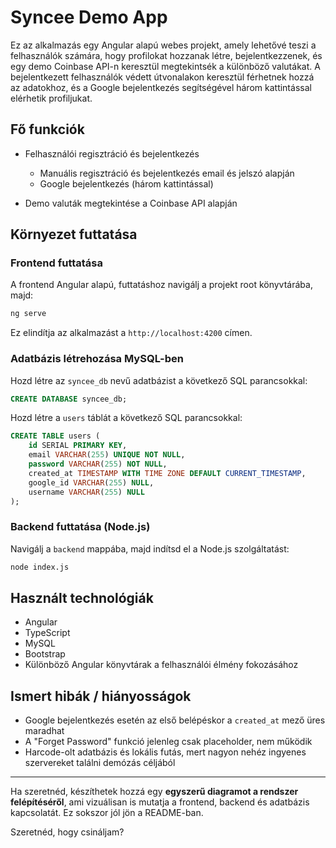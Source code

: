# Syncee Demo App

Ez az alkalmazás egy Angular alapú webes projekt, amely lehetővé teszi a felhasználók számára, hogy profilokat hozzanak létre, bejelentkezzenek, és egy demo Coinbase API-n keresztül megtekintsék a különböző valutákat. A bejelentkezett felhasználók védett útvonalakon keresztül férhetnek hozzá az adatokhoz, és a Google bejelentkezés segítségével három kattintással elérhetik profiljukat.

## Fő funkciók

* Felhasználói regisztráció és bejelentkezés

  * Manuális regisztráció és bejelentkezés email és jelszó alapján
  * Google bejelentkezés (három kattintással)
* Demo valuták megtekintése a Coinbase API alapján

## Környezet futtatása

### Frontend futtatása

A frontend Angular alapú, futtatáshoz navigálj a projekt root könyvtárába, majd:

```bash
ng serve
```

Ez elindítja az alkalmazást a `http://localhost:4200` címen.

### Adatbázis létrehozása MySQL-ben

Hozd létre az `syncee_db` nevű adatbázist a következő SQL parancsokkal:

```sql
CREATE DATABASE syncee_db;
```

Hozd létre a `users` táblát a következő SQL parancsokkal:

```sql
CREATE TABLE users (
    id SERIAL PRIMARY KEY,
    email VARCHAR(255) UNIQUE NOT NULL,
    password VARCHAR(255) NOT NULL,
    created_at TIMESTAMP WITH TIME ZONE DEFAULT CURRENT_TIMESTAMP,
    google_id VARCHAR(255) NULL,
    username VARCHAR(255) NULL
);
```

### Backend futtatása (Node.js)

Navigálj a `backend` mappába, majd indítsd el a Node.js szolgáltatást:

```bash
node index.js
```

## Használt technológiák

* Angular
* TypeScript
* MySQL
* Bootstrap
* Különböző Angular könyvtárak a felhasználói élmény fokozásához

## Ismert hibák / hiányosságok

* Google bejelentkezés esetén az első belépéskor a `created_at` mező üres maradhat
* A "Forget Password" funkció jelenleg csak placeholder, nem működik
* Harcode-olt adatbázis és lokális futás, mert nagyon nehéz ingyenes szervereket találni demózás céljából
---

Ha szeretnéd, készíthetek hozzá egy **egyszerű diagramot a rendszer felépítéséről**, ami vizuálisan is mutatja a frontend, backend és adatbázis kapcsolatát. Ez sokszor jól jön a README-ban.

Szeretnéd, hogy csináljam?
